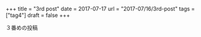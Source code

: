 +++
title = "3rd post"
date = 2017-07-17
url = "2017-07/16/3rd-post"
tags = ["tag4"]
draft = false
+++

３番めの投稿
<!--more-->
